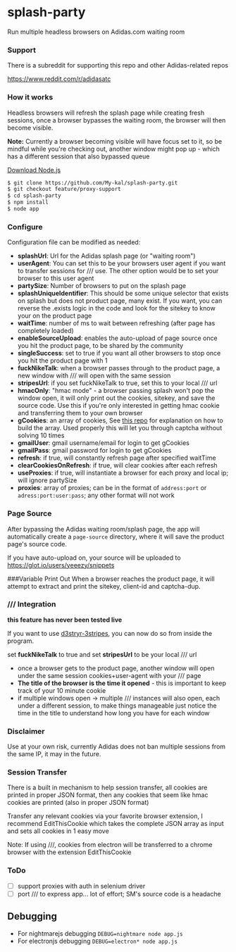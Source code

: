 # splash-party
Run multiple headless browsers on Adidas.com waiting room

### Support
There is a subreddit for supporting this repo and other Adidas-related repos

https://www.reddit.com/r/adidasatc

### How it works
Headless browsers will refresh the splash page while creating fresh sessions, once a browser bypasses the waiting room, the browser will then become visible.

**Note:** Currently a browser becoming visible will have focus set to it, so be mindful while you're checking out, another window might pop up - which has a different session that also bypassed queue

 

[Download Node.js](https://nodejs.org/en/download/)

```sh
$ git clone https://github.com/My-kal/splash-party.git
$ git checkout feature/proxy-support
$ cd splash-party
$ npm install
$ node app 
```

### Configure
Configuration file can be modified as needed:

* **splashUrl**: Url for the Adidas splash page (or "waiting room")
* **userAgent**: You can set this to be your browsers user agent if you want to transfer sessions for /// use. The other option would be to set your browser to this user agent
* **partySize**: Number of browsers to put on the splash page
* **splashUniqueIdentifier**: This should be some unique selector that exists on splash but does not product page, many exist. If you want, you can reverse the .exists logic in the code and look for the sitekey to know your on the product page
* **waitTime**: number of ms to wait between refreshing (after page has completely loaded)
* **enableSourceUpload**: enables the auto-upload of page source once you hit the product page, to be shared by the community
* **singleSuccess**: set to true if you want all other browsers to stop once you hit the product page with 1
* **fuckNikeTalk**: when a browser passes through to the product page, a new window with /// will open with the same session
* **stripesUrl**: if you set fuckNikeTalk to true, set this to your local /// url
* **hmacOnly**: "hmac mode" - a browser passing splash won't pop the window open, it will only print out the cookies, sitekey, and save the source code. Use this if you're only interested in getting hmac cookie and transferring them to your own browser
* **gCookies**: an array of cookies, See [this repo](https://github.com/yeeezy/captcha-cookies) for explanation on how to build the array. Used properly this will let you through captcha without solving 10 times
* **gmailUser**: gmail username/email for login to get gCookies
* **gmailPass**: gmail password for login to get gCookies
* **refresh**: if true, will constantly refresh page after specified waitTime
* **clearCookiesOnRefresh**: if true, will clear cookies after each refresh
* **useProxies**: if true, will instantiate a browser for each proxy and local ip; will ignore partySize
* **proxies**: array of proxies; can be in the format of `address:port` or `adress:port:user:pass`; any other format will not work

### Page Source
After bypassing the Adidas waiting room/splash page, the app will automatically create a `page-source` directory, where it will save the product page's source code.

If you have auto-upload on, your source will be uploaded to https://glot.io/users/yeeezy/snippets

###Variable Print Out
When a browser reaches the product page, it will attempt to extract and print the sitekey, client-id and captcha-dup.

### /// Integration

**this feature has never been tested live**

If you want to use [d3stryr-3stripes](https://github.com/thenikedestroyer/d3stryr-3stripes), you can now do so from inside the program.

set **fuckNikeTalk** to true and set **stripesUrl** to be your local /// url

* once a browser gets to the product page, another window will open under the same session cookies+user-agent with your /// page
* **The title of the browser is the time it opened** - this is important to keep track of your 10 minute cookie
* if multiple windows open -> multiple /// instances will also open, each under a different session, to make things manageable just notice the time in the title to understand how long you have for each window

### Disclaimer
Use at your own risk, currently Adidas does not ban multiple sessions from the same IP, it may in the future.

### Session Transfer
There is a built in mechanism to help session transfer, all cookies are printed in proper JSON format, then any cookies that seem like hmac cookies are printed (also in proper JSON format)

Transfer any relevant cookies via your favorite browser extension, I recommend EditThisCookie which takes the complete JSON array as input and sets all cookies in 1 easy move

Note: If using ///, cookies from electron will be transferred to a chrome browser with the extension EditThisCookie

### ToDo
- [ ] support proxies with auth in selenium driver
- [ ] port /// to express app... lot of effort; SM's source code is a headache

## Debugging
* For nightmarejs debugging ```DEBUG=nightmare node app.js```
* For electronjs debugging ```DEBUG=electron* node app.js```
